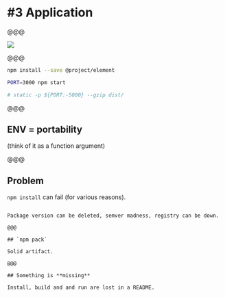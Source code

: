 <!-- .slide: data-state="contrasted" -->

# #3 **Application**

@@@

![](images/webapp.png)

@@@

```bash
npm install --save @project/element

PORT=3000 npm start

# static -p ${PORT:-5000} --gzip dist/
```

@@@

## ENV = **portability**

(think of it as a function argument)

@@@

## Problem

`npm install` can fail (for various reasons).

~~~~

Package version can be deleted, semver madness, registry can be down.

@@@

## `npm pack`

Solid artifact.

@@@

## Something is **missing**

Install, build and and run are lost in a README. 
